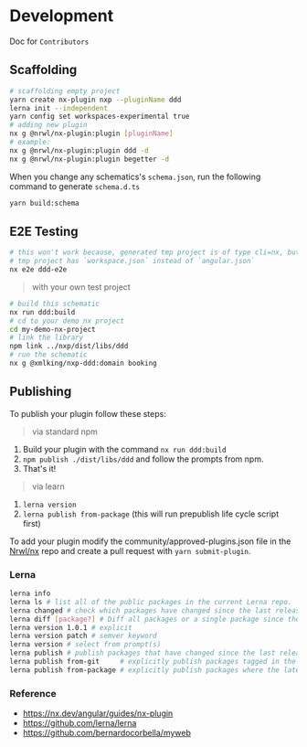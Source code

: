 # Development

Doc for `Contributors`

## Scaffolding

```bash
# scaffolding empty project
yarn create nx-plugin nxp --pluginName ddd
lerna init --independent
yarn config set workspaces-experimental true
# adding new plugin
nx g @nrwl/nx-plugin:plugin [pluginName]
# example:
nx g @nrwl/nx-plugin:plugin ddd -d
nx g @nrwl/nx-plugin:plugin begetter -d
```

When you change any schematics's `schema.json`, run the following command to generate `schema.d.ts`

```bash
yarn build:schema
```

## E2E Testing

```bash
# this won't work because, generated tmp project is of type cli=nx, but my schematics need project of type cli=angular
# tmp project has `workspace.json` instead of `angular.json`
nx e2e ddd-e2e
```

> with your own test project

```bash
# build this schematic
nx run ddd:build
# cd to your demo nx project
cd my-demo-nx-project
# link the library
npm link ../nxp/dist/libs/ddd
# run the schematic
nx g @xmlking/nxp-ddd:domain booking
```

## Publishing

To publish your plugin follow these steps:

> via standard npm

1. Build your plugin with the command `nx run ddd:build`
2. `npm publish ./dist/libs/ddd` and follow the prompts from npm.
3. That's it!

> via learn

1. `lerna version`
2. `lerna publish from-package` (this will run prepublish life cycle script first)

To add your plugin modify the community/approved-plugins.json file in the [Nrwl/nx](https://github.com/nrwl/nx/blob/master/community/approved-plugins.json) repo and create a pull request with `yarn submit-plugin`.

### Lerna

```bash
lerna info
lerna ls # list all of the public packages in the current Lerna repo.
lerna changed # check which packages have changed since the last release.
lerna diff [package?] # Diff all packages or a single package since the last release.
lerna version 1.0.1 # explicit
lerna version patch # semver keyword
lerna version # select from prompt(s)
lerna publish # publish packages that have changed since the last release
lerna publish from-git     # explicitly publish packages tagged in the current commit
lerna publish from-package # explicitly publish packages where the latest version is not present in the registry
```

### Reference

- <https://nx.dev/angular/guides/nx-plugin>
- <https://github.com/lerna/lerna>
- <https://github.com/bernardocorbella/myweb>
